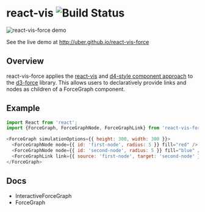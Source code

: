 # react-vis ![Build Status](https://travis-ci.org/uber/react-vis-force.svg?branch=master)

![react-vis-force demo](https://uber.github.io/react-vis-force/images/react-vis-force.gif)

See the live demo at http://uber.github.io/react-vis-force

## Overview

react-vis-force applies the [react-vis](https://github.com/uber/react-vis) and [d4-style component approach](https://d4.js.org/) to the [d3-force](https://github.com/d3/d3-force) library. This allows users to declaratively provide links and nodes as children of a ForceGraph component.

## Example

```javascript
import React from 'react';
import {ForceGraph, ForceGraphNode, ForceGraphLink} from 'react-vis-force';

<ForceGraph simulationOptions={{ height: 300, width: 300 }}>
  <ForceGraphNode node={{ id: 'first-node', radius: 5 }} fill="red" />
  <ForceGraphNode node={{ id: 'second-node', radius: 5 }} fill="blue" />
  <ForceGraphLink link={{ source: 'first-node', target: 'second-node' }} />
</ForceGraph>
```

## Docs

* InteractiveForceGraph
* ForceGraph
